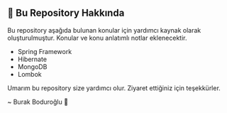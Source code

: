 ## 🤖 Bu Repository Hakkında

Bu repository aşağıda bulunan konular için yardımcı kaynak olarak oluşturulmuştur. Konular ve konu anlatımlı notlar eklenecektir.

- Spring Framework
- Hibernate
- MongoDB
- Lombok

Umarım bu repository size yardımcı olur. Ziyaret ettiğiniz için teşekkürler.

~ Burak Boduroğlu 👾

